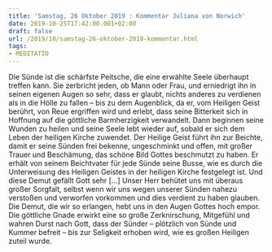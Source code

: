```yaml
---
title: 'Samstag, 26 Oktober 2019 : Kommentar Juliana von Norwich'
date: 2019-10-25T17:42:00.001+02:00
draft: false
url: /2019/10/samstag-26-oktober-2019-kommentar.html
tags: 
- MEDITATIO
---
```


Die Sünde ist die schärfste Peitsche, die eine erwählte Seele überhaupt treffen kann. Sie zerbricht jeden, ob Mann oder Frau, und erniedrigt ihn in seinen eigenen Augen so sehr, dass er glaubt, nichts anderes zu verdienen als in die Hölle zu fallen – bis zu dem Augenblick, da er, vom Heiligen Geist berührt, von Reue ergriffen wird und erlebt, dass seine Bitterkeit sich in Hoffnung auf die göttliche Barmherzigkeit verwandelt. Dann beginnen seine Wunden zu heilen und seine Seele lebt wieder auf, sobald er sich dem Leben der heiligen Kirche zuwendet. Der Heilige Geist führt ihn zur Beichte, damit er seine Sünden frei bekenne, ungeschminkt und offen, mit großer Trauer und Beschämung, das schöne Bild Gottes beschmutzt zu haben. Er erhält von seinem Beichtvater für jede Sünde seine Busse, wie es durch die Unterweisung des Heiligen Geistes in der heiligen Kirche festgelegt ist. Und diese Demut gefällt Gott sehr \[…\] Unser Herr behütet uns mit überaus großer Sorgfalt, selbst wenn wir uns wegen unserer Sünden nahezu verstoßen und verworfen vorkommen und dies verdient zu haben glauben. Die Demut, die wir so erlangen, hebt uns in den Augen Gottes hoch empor. Die göttliche Gnade erwirkt eine so große Zerknirschung, Mitgefühl und wahren Durst nach Gott, dass der Sünder – plötzlich von Sünde und Kummer befreit – bis zur Seligkeit erhoben wird, wie es großen Heiligen zuteil wurde.
